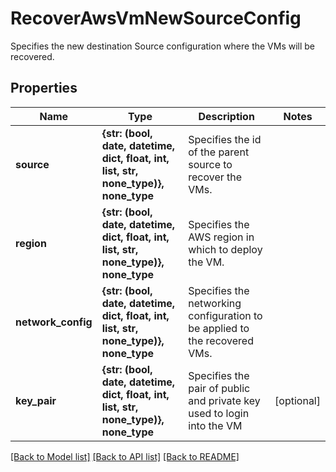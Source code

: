 # RecoverAwsVmNewSourceConfig

Specifies the new destination Source configuration where the VMs will be recovered.

## Properties
Name | Type | Description | Notes
------------ | ------------- | ------------- | -------------
**source** | **{str: (bool, date, datetime, dict, float, int, list, str, none_type)}, none_type** | Specifies the id of the parent source to recover the VMs. | 
**region** | **{str: (bool, date, datetime, dict, float, int, list, str, none_type)}, none_type** | Specifies the AWS region in which to deploy the VM. | 
**network_config** | **{str: (bool, date, datetime, dict, float, int, list, str, none_type)}, none_type** | Specifies the networking configuration to be applied to the recovered VMs. | 
**key_pair** | **{str: (bool, date, datetime, dict, float, int, list, str, none_type)}, none_type** | Specifies the pair of public and private key used to login into the VM | [optional] 

[[Back to Model list]](../README.md#documentation-for-models) [[Back to API list]](../README.md#documentation-for-api-endpoints) [[Back to README]](../README.md)


